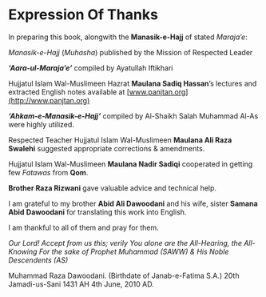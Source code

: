Expression Of Thanks
====================

In preparing this book, alongwith the **Manasik-e-Hajj** of stated
*Maraja’e*:

*Manasik-e-Hajj* (*Muhasha*) published by the Mission of Respected
Leader

***‘Aara-ul-Maraja’e’*** compiled by Ayatullah Iftikhari

Hujjatul Islam Wal-Muslimeen Hazrat **Maulana Sadiq Hassan**’s lectures
and extracted English notes available at
[www.panjtan.org](http://www.panjtan.org)

***‘Ahkam-e-Manasik-e-Hajj’*** compiled by Al-Shaikh Salah Muhammad
Al-As were highly utilized.

Respected Teacher Hujjatul Islam Wal-Muslimeen **Maulana Ali Raza
Swalehi** suggested appropriate corrections & amendments.

Hujjatul Islam Wal-Muslimeen **Maulana Nadir Sadiqi** cooperated in
getting few *Fatawas* from **Qom**.

**Brother Raza Rizwani** gave valuable advice and technical help.

I am grateful to my brother **Abid Ali Dawoodani** and his wife, sister
**Samana Abid** **Dawoodani** for translating this work into English.

I am thankful to all of them and pray for them.

*Our Lord! Accept from us this; verily You alone are the All-Hearing,
the All-Knowing*
*For the sake of Prophet Muhammad (SAWW) & His Noble Descendents (AS)*

Muhammad Raza Dawoodani.
(Birthdate of Janab-e-Fatima S.A.) 20th Jamadi-us-Sani 1431 AH
4th June, 2010 AD.


